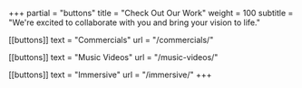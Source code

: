 +++
partial = "buttons"
title = "Check Out Our Work"
weight = 100
subtitle = "We're excited to collaborate with you and bring your vision to life."

[[buttons]]
text = "Commercials"
url = "/commercials/"

[[buttons]]
text = "Music Videos"
url = "/music-videos/"

[[buttons]]
text = "Immersive"
url = "/immersive/"
+++